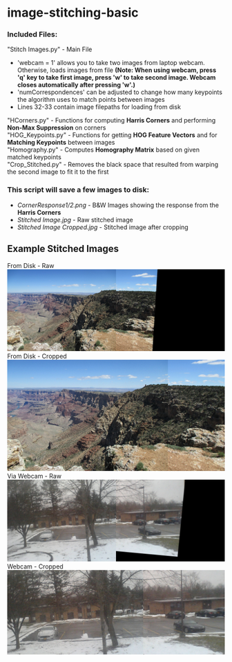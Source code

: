 # image-stitching-basic

### Included Files:
"Stitch Images.py" - Main File
* 'webcam = 1' allows you to take two images from laptop webcam. Otherwise, loads images from file __(Note: When using webcam, press 'q' key to take first image, press 'w' to take second image. Webcam closes automatically after pressing 'w'.)__
* 'numCorrespondences' can be adjusted to change how many keypoints the algorithm uses to match points between images
* Lines 32-33 contain image filepaths for loading from disk

"HCorners.py" - Functions for computing __Harris Corners__ and performing __Non-Max Suppression__ on corners  
"HOG_Keypoints.py" - Functions for getting __HOG Feature Vectors__ and for __Matching Keypoints__ between images  
"Homography.py" - Computes __Homography Matrix__ based on given matched keypoints  
"Crop_Stitched.py" - Removes the black space that resulted from warping the second image to fit it to the first

### This script will save a few images to disk:
* _CornerResponse1/2.png_ - B&W Images showing the response from the __Harris Corners__
* _Stitched Image.jpg_ - Raw stitched image
* _Stitched Image Cropped.jpg_ - Stitched image after cropping

## Example Stitched Images
From Disk - Raw
![Stitched Image](https://raw.githubusercontent.com/cehusted/image-stitching-basic/master/Samples/Stitched_Image4.jpg)
From Disk - Cropped
![Cropped Stitched Image](https://raw.githubusercontent.com/cehusted/image-stitching-basic/master/Samples/Stitched_Image4_Cropped.jpg)
Via Webcam - Raw
![Stitched Image](https://raw.githubusercontent.com/cehusted/image-stitching-basic/master/Samples/Webcam.jpg)
Webcam - Cropped
![Cropped Stitched Image](https://raw.githubusercontent.com/cehusted/image-stitching-basic/master/Samples/Webcam_Cropped.jpg)

